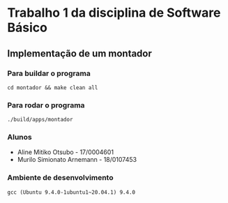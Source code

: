# Trabalho 1 da disciplina de Software Básico

## Implementação de um montador


### Para buildar o programa
```
cd montador && make clean all
```

### Para rodar o programa
```
./build/apps/montador
```

### Alunos

* Aline Mitiko Otsubo - 17/0004601
* Murilo Simionato Arnemann - 18/0107453

### Ambiente de desenvolvimento
```
gcc (Ubuntu 9.4.0-1ubuntu1~20.04.1) 9.4.0
```